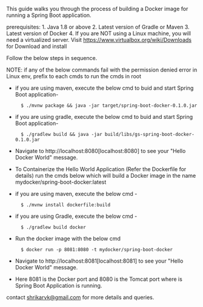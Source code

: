 This guide walks you through the process of building a Docker image for running a Spring Boot application.

prerequisites: 
		1. Java 1.8 or above
		2. Latest version of Gradle or Maven
		3. Latest version of Docker
		4. If you are NOT using a Linux machine, you will need a virtualized server. Visit https://www.virtualbox.org/wiki/Downloads for Download and install

Follow the below steps in sequence.

NOTE: if any of the below commands fail with the permission denied error in Linux env, prefix <sudo> to each cmds to run the cmds in root

- if you are using maven, execute the below cmd to buid and start Spring Boot application-

		$ ./mvnw package && java -jar target/spring-boot-docker-0.1.0.jar

- if you are using gradle, execute the below cmd to buid and start Spring Boot application- 

		$ ./gradlew build && java -jar build/libs/gs-spring-boot-docker-0.1.0.jar

- Navigate to http://localhost:8080[localhost:8080] to see your "Hello Docker World" message.


- To Containerize the Hello World Application (Refer the Dockerfile for details) run the cmds below which will build a Docker image in the name mydocker/spring-boot-docker:latest

- if you are using maven, execute the below cmd - 

		$ ./mvnw install dockerfile:build
		
 
- if you are using Gradle, execute the below cmd - 

		$ ./gradlew build docker
	 
- Run the docker image with the below cmd
	
		$ docker run -p 8081:8080 -t mydocker/spring-boot-docker

- Navigate to http://localhost:8081[localhost:8081] to see your "Hello Docker World" message.

- Here 8081 is the Docker port and 8080 is the Tomcat port where is Spring Boot Application is 	running. 


contact shrikarvk@gmail.com for more details and queries. 


			
